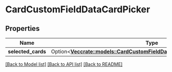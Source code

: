# CardCustomFieldDataCardPicker

## Properties

Name | Type | Description | Notes
------------ | ------------- | ------------- | -------------
**selected_cards** | Option<[**Vec<crate::models::CardCustomFieldDataCardPickerSelectedCardsInner>**](CardCustomFieldDataCardPicker_selected_cards_inner.md)> |  | [optional]

[[Back to Model list]](../README.md#documentation-for-models) [[Back to API list]](../README.md#documentation-for-api-endpoints) [[Back to README]](../README.md)


